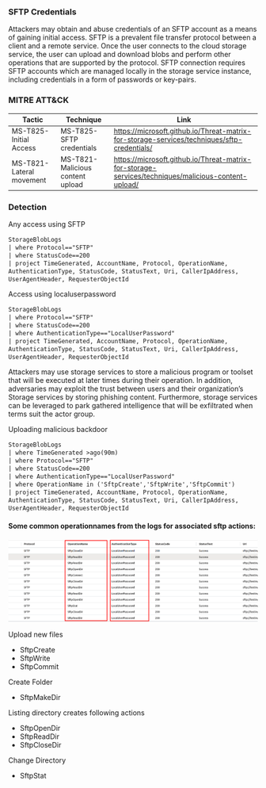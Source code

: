 ### SFTP Credentials
Attackers may obtain and abuse credentials of an SFTP account as a means of gaining initial access. SFTP is a prevalent file transfer protocol between a client and a remote service. Once the user connects to the cloud storage service, the user can upload and download blobs and perform other operations that are supported by the protocol. SFTP connection requires SFTP accounts which are managed locally in the storage service instance, including credentials in a form of passwords or key-pairs.


### MITRE ATT&CK
| Tactic | Technique | Link    |
| ---  | --- | --- |
|MS-T825-Initial Access |MS-T825-SFTP credentials |https://microsoft.github.io/Threat-matrix-for-storage-services/techniques/sftp-credentials/|
|MS-T821-Lateral movement | MS-T821-Malicious content upload|https://microsoft.github.io/Threat-matrix-for-storage-services/techniques/malicious-content-upload/|    


### Detection 
Any access using SFTP  
```
StorageBlobLogs  
| where Protocol=="SFTP"
| where StatusCode==200
| project TimeGenerated, AccountName, Protocol, OperationName, AuthenticationType, StatusCode, StatusText, Uri, CallerIpAddress, UserAgentHeader, RequesterObjectId
```
Access using localuserpassword  
```
StorageBlobLogs  
| where Protocol=="SFTP"
| where StatusCode==200
| where AuthenticationType=="LocalUserPassword"
| project TimeGenerated, AccountName, Protocol, OperationName, AuthenticationType, StatusCode, StatusText, Uri, CallerIpAddress, UserAgentHeader, RequesterObjectId
```
Attackers may use storage services to store a malicious program or toolset that will be executed at later times during their operation. In addition, adversaries may exploit the trust between users and their organization’s Storage services by storing phishing content. Furthermore, storage services can be leveraged to park gathered intelligence that will be exfiltrated when terms suit the actor group.

Uploading malicious  backdoor 

```
StorageBlobLogs
| where TimeGenerated >ago(90m)
| where Protocol=="SFTP"
| where StatusCode==200
| where AuthenticationType=="LocalUserPassword"
| where OperationName in ('SftpCreate','SftpWrite','SftpCommit')
| project TimeGenerated, AccountName, Protocol, OperationName, AuthenticationType, StatusCode, StatusText, Uri, CallerIpAddress, UserAgentHeader, RequesterObjectId
```

#### Some common operationnames from the logs for associated sftp actions:
![](Images/Sample_Logs.png)  


Upload new files  
- SftpCreate
- SftpWrite
- SftpCommit

Create Folder  
- SftpMakeDir

Listing directory creates following actions  
- SftpOpenDir
- SftpReadDir
- SftpCloseDir

Change Directory    
- SftpStat
